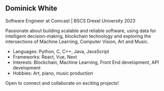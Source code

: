 ## Dominick White

Software Engineer at Comcast | BSCS Drexel University 2023

Passionate about building scalable and reliable software, using data for intelligent decision-making, blockchain technology and exploring the intersections of Machine Learning, Computer Vision, Art and Music.

- Languages:  Python, C, C++, Java, JavaScript
- Frameworks: React, Vue, Next
- Interests: Blockchain, Machine Learning, Front End development, API development
- Hobbies: Art, piano, music production

Open to connect and collaborate on exciting projects! 

